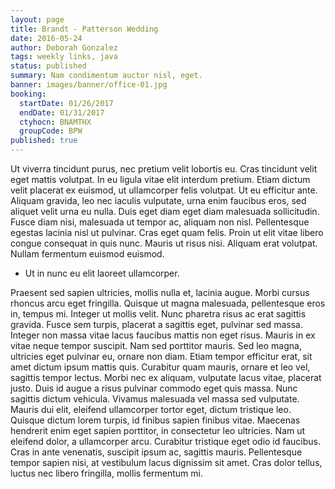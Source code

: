 ```yaml
---
layout: page
title: Brandt - Patterson Wedding
date: 2016-05-24
author: Deborah Gonzalez
tags: weekly links, java
status: published
summary: Nam condimentum auctor nisl, eget.
banner: images/banner/office-01.jpg
booking:
  startDate: 01/26/2017
  endDate: 01/31/2017
  ctyhocn: BNAMTHX
  groupCode: BPW
published: true
---
```

Ut viverra tincidunt purus, nec pretium velit lobortis eu. Cras tincidunt velit eget mattis volutpat. In eu ligula vitae elit interdum pretium. Etiam dictum velit placerat ex euismod, ut ullamcorper felis volutpat. Ut eu efficitur ante. Aliquam gravida, leo nec iaculis vulputate, urna enim faucibus eros, sed aliquet velit urna eu nulla. Duis eget diam eget diam malesuada sollicitudin. Fusce diam nisi, malesuada ut tempor ac, aliquam non nisl. Pellentesque egestas lacinia nisl ut pulvinar. Cras eget quam felis. Proin ut elit vitae libero congue consequat in quis nunc. Mauris ut risus nisi. Aliquam erat volutpat. Nullam fermentum euismod euismod.

* Ut in nunc eu elit laoreet ullamcorper.

Praesent sed sapien ultricies, mollis nulla et, lacinia augue. Morbi cursus rhoncus arcu eget fringilla. Quisque ut magna malesuada, pellentesque eros in, tempus mi. Integer ut mollis velit. Nunc pharetra risus ac erat sagittis gravida. Fusce sem turpis, placerat a sagittis eget, pulvinar sed massa. Integer non massa vitae lacus faucibus mattis non eget risus. Mauris in ex vitae neque tempor suscipit. Nam sed porttitor mauris. Sed leo magna, ultricies eget pulvinar eu, ornare non diam. Etiam tempor efficitur erat, sit amet dictum ipsum mattis quis. Curabitur quam mauris, ornare et leo vel, sagittis tempor lectus. Morbi nec ex aliquam, vulputate lacus vitae, placerat justo. Duis id augue a risus pulvinar commodo eget quis massa.
Nunc sagittis dictum vehicula. Vivamus malesuada vel massa sed vulputate. Mauris dui elit, eleifend ullamcorper tortor eget, dictum tristique leo. Quisque dictum lorem turpis, id finibus sapien finibus vitae. Maecenas hendrerit enim eget sapien porttitor, in consectetur leo ultricies. Nam ut eleifend dolor, a ullamcorper arcu. Curabitur tristique eget odio id faucibus. Cras in ante venenatis, suscipit ipsum ac, sagittis mauris. Pellentesque tempor sapien nisi, at vestibulum lacus dignissim sit amet. Cras dolor tellus, luctus nec libero fringilla, mollis fermentum mi.
